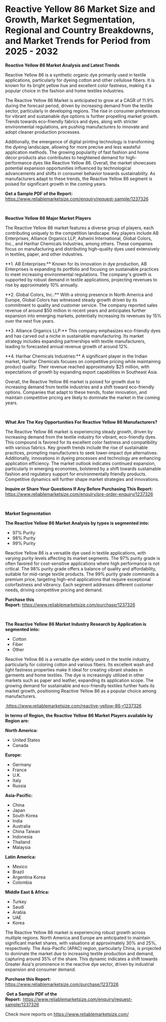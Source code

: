 <p><h1>Reactive Yellow 86 Market Size and Growth, Market Segmentation, Regional and Country Breakdowns, and Market Trends for Period from 2025 -  2032</h1></p><p><strong>Reactive Yellow 86 Market Analysis and Latest Trends</strong></p>
<p><p>Reactive Yellow 86 is a synthetic organic dye primarily used in textile applications, particularly for dyeing cotton and other cellulose fibers. It is known for its bright yellow hue and excellent color fastness, making it a popular choice in the fashion and home textiles industries.</p><p>The Reactive Yellow 86 Market is anticipated to grow at a CAGR of 11.9% during the forecast period, driven by increasing demand from the textile sector, particularly in developing regions. The rise in consumer preferences for vibrant and sustainable dye options is further propelling market growth. Trends towards eco-friendly fabrics and dyes, along with stricter environmental regulations, are pushing manufacturers to innovate and adopt cleaner production processes.</p><p>Additionally, the emergence of digital printing technology is transforming the dyeing landscape, allowing for more precise and less wasteful application methods. The growing popularity of fast fashion and home décor products also contributes to heightened demand for high-performance dyes like Reactive Yellow 86. Overall, the market showcases potential expansion opportunities influenced by technological advancements and shifts in consumer behavior towards sustainability. As manufacturers adapt to these trends, the Reactive Yellow 86 segment is poised for significant growth in the coming years.</p></p>
<p><strong>Get a Sample PDF of the Report:&nbsp;</strong> <a href="https://www.reliablemarketsize.com/enquiry/request-sample/1237326?utm_campaign=1911&utm_medium=2&utm_source=Github&utm_content=ia&utm_term=30012025&utm_id=reactive-yellow-86">https://www.reliablemarketsize.com/enquiry/request-sample/1237326</a></p>
<p>&nbsp;</p>
<p><strong>Reactive Yellow 86 Major Market Players</strong></p>
<p><p>The Reactive Yellow 86 market features a diverse group of players, each contributing uniquely to the competition landscape. Key players include AB Enterprises, Alliance Organics LLP, Ashwini International, Global Colors, Inc., and Harihar Chemicals Industries, among others. These companies focus on manufacturing and distributing high-quality dyes used extensively in textiles, paper, and other industries.</p><p>**1. AB Enterprises:** Known for its innovation in dye production, AB Enterprises is expanding its portfolio and focusing on sustainable practices to meet increasing environmental regulations. The company's growth is supported by robust demand in textile applications, projecting revenues to rise by approximately 10% annually.</p><p>**2. Global Colors, Inc.:** With a strong presence in North America and Europe, Global Colors has witnessed steady growth driven by its commitment to quality and customer service. The company reported sales revenue of around $50 million in recent years and anticipates further expansion into emerging markets, potentially increasing its revenues by 15% over the next five years.</p><p>**3. Alliance Organics LLP:** This company emphasizes eco-friendly dyes and has carved out a niche in sustainable manufacturing. Its market strategy includes expanding partnerships with textile manufacturers, leading to forecasted annual revenue growth of around 12%.</p><p>**4. Harihar Chemicals Industries:** A significant player in the Indian market, Harihar Chemicals focuses on competitive pricing while maintaining product quality. Their revenue reached approximately $25 million, with expectations of growth by expanding export capabilities in Southeast Asia.</p><p>Overall, the Reactive Yellow 86 market is poised for growth due to increasing demand from textile industries and a shift toward eco-friendly options. Companies that adapt to these trends, foster innovation, and maintain competitive pricing are likely to dominate the market in the coming years.</p></p>
<p>&nbsp;</p>
<p><strong>What Are The Key Opportunities For Reactive Yellow 86 Manufacturers?</strong></p>
<p><p>The Reactive Yellow 86 market is experiencing steady growth, driven by increasing demand from the textile industry for vibrant, eco-friendly dyes. This compound is favored for its excellent color fastness and compatibility with various fabrics. Key growth trends include the rise of sustainable practices, prompting manufacturers to seek lower-impact dye alternatives. Additionally, innovations in dyeing processes and technology are enhancing application efficiency. The market outlook indicates continued expansion, particularly in emerging economies, bolstered by a shift towards sustainable fashion and regulatory support for environmentally friendly products. Competitive dynamics will further shape market strategies and innovations.</p></p>
<p><strong>Inquire or Share Your Questions If Any Before Purchasing This Report:</strong> <a href="https://www.reliablemarketsize.com/enquiry/pre-order-enquiry/1237326?utm_campaign=1911&utm_medium=2&utm_source=Github&utm_content=ia&utm_term=30012025&utm_id=reactive-yellow-86">https://www.reliablemarketsize.com/enquiry/pre-order-enquiry/1237326</a></p>
<p>&nbsp;</p>
<p><strong>Market Segmentation</strong></p>
<p><strong>The Reactive Yellow 86 Market Analysis by types is segmented into:</strong></p>
<p><ul><li>97% Purity</li><li>98% Purity</li><li>99% Purity</li></ul></p>
<p><p>Reactive Yellow 86 is a versatile dye used in textile applications, with varying purity levels affecting its market segments. The 97% purity grade is often favored for cost-sensitive applications where high performance is not critical. The 98% purity grade offers a balance of quality and affordability, suitable for mid-range textile products. The 99% purity grade commands a premium price, targeting high-end applications that require exceptional colorfastness and vibrancy. Each segment addresses different customer needs, driving competitive pricing and demand.</p></p>
<p><strong>Purchase this Report:&nbsp;</strong><a href="https://www.reliablemarketsize.com/purchase/1237326?utm_campaign=1911&utm_medium=2&utm_source=Github&utm_content=ia&utm_term=30012025&utm_id=reactive-yellow-86">https://www.reliablemarketsize.com/purchase/1237326</a></p>
<p>&nbsp;</p>
<p><strong>The Reactive Yellow 86 Market Industry Research by Application is segmented into:</strong></p>
<p><ul><li>Cotton</li><li>Fiber</li><li>Other</li></ul></p>
<p><p>Reactive Yellow 86 is a versatile dye widely used in the textile industry, particularly for coloring cotton and various fibers. Its excellent wash and light fastness properties make it ideal for creating vibrant shades in garments and home textiles. The dye is increasingly utilized in other markets such as paper and leather, expanding its application scope. The growing demand for sustainable and eco-friendly textiles further fuels its market growth, positioning Reactive Yellow 86 as a popular choice among manufacturers.</p></p>
<p><a href="https://www.reliablemarketsize.com/reactive-yellow-86-r1237326?utm_campaign=1911&utm_medium=2&utm_source=Github&utm_content=ia&utm_term=30012025&utm_id=reactive-yellow-86">&nbsp;https://www.reliablemarketsize.com/reactive-yellow-86-r1237326</a></p>
<p><strong>In terms of Region, the Reactive Yellow 86 Market Players available by Region are:</strong></p>
<p>
    <p> <strong> North America: </strong>
        <ul>
            <li>United States</li>
            <li>Canada</li>
        </ul>
        </p> 
    <p> <strong> Europe: </strong>
        <ul>
            <li>Germany</li>
            <li>France</li>
            <li>U.K.</li>
            <li>Italy</li>
            <li>Russia</li>
        </ul>
        </p> 
    <p> <strong> Asia-Pacific: </strong>
        <ul>
            <li>China</li>
            <li>Japan</li>
            <li>South Korea</li>
            <li>India</li>
            <li>Australia</li>
            <li>China Taiwan</li>
            <li>Indonesia</li>
            <li>Thailand</li>
            <li>Malaysia</li>
        </ul>
        </p> 
    <p> <strong> Latin America: </strong>
        <ul>
            <li>Mexico</li>
            <li>Brazil</li>
            <li>Argentina Korea</li>
            <li>Colombia</li>
        </ul>
        </p> 
    <p> <strong> Middle East & Africa: </strong>
        <ul>
            <li>Turkey</li>
            <li>Saudi</li>
            <li>Arabia</li>
            <li>UAE</li>
            <li>Korea</li>
        </ul>
    </p>
    </p>
<p><p>The Reactive Yellow 86 market is experiencing robust growth across multiple regions. North America and Europe are anticipated to maintain significant market shares, with valuations at approximately 30% and 25%, respectively. The Asia-Pacific (APAC) region, particularly China, is projected to dominate the market due to increasing textile production and demand, capturing around 35% of the share. This dynamic indicates a shift towards Greater Asia's prominence in the reactive dye sector, driven by industrial expansion and consumer demand.</p></p>
<p><strong>Purchase this Report: </strong><a href="https://www.reliablemarketsize.com/purchase/1237326?utm_campaign=1911&utm_medium=2&utm_source=Github&utm_content=ia&utm_term=30012025&utm_id=reactive-yellow-86">https://www.reliablemarketsize.com/purchase/1237326</a></p>
<p>&nbsp;<strong>Get a Sample PDF of the Report:&nbsp;&nbsp;</strong><a href="https://www.reliablemarketsize.com/enquiry/request-sample/1237326?utm_campaign=1911&utm_medium=2&utm_source=Github&utm_content=ia&utm_term=30012025&utm_id=reactive-yellow-86">https://www.reliablemarketsize.com/enquiry/request-sample/1237326</a></p>
<p><strong></strong></p>
<p>Check more reports on <a href="https://www.reliablemarketsize.com/?utm_campaign=1911&utm_medium=2&utm_source=Github&utm_content=ia&utm_term=30012025&utm_id=reactive-yellow-86">https://www.reliablemarketsize.com/</a></p>